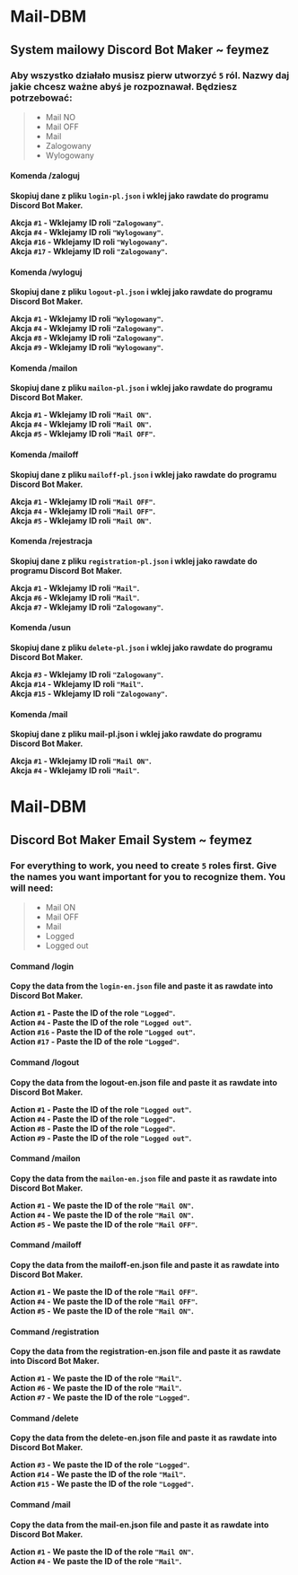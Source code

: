 # Mail-DBM

## System mailowy Discord Bot Maker ~ feymez <br>

### Aby wszystko działało musisz pierw utworzyć `5` ról. Nazwy daj jakie chcesz ważne abyś je rozpoznawał. Będziesz potrzebować: <br>
>  - Mail NO
>  - Mail OFF
>  - Mail
>  - Zalogowany
>  - Wylogowany

#### Komenda /zaloguj <br>
**Skopiuj dane z pliku `login-pl.json` i wklej jako rawdate do programu Discord Bot Maker.** <br>

**Akcja `#1` - Wklejamy ID roli `"Zalogowany"`.** <br>
**Akcja `#4` - Wklejamy ID roli `"Wylogowany"`.** <br>
**Akcja `#16` - Wklejamy ID roli `"Wylogowany"`.** <br>
**Akcja `#17` - Wklejamy ID roli `"Zalogowany"`.** <br>

#### Komenda /wyloguj <br>
**Skopiuj dane z pliku `logout-pl.json` i wklej jako rawdate do programu Discord Bot Maker.** <br>

**Akcja `#1` - Wklejamy ID roli `"Wylogowany"`.** <br>
**Akcja `#4` - Wklejamy ID roli `"Zalogowany"`.** <br>
**Akcja `#8` - Wklejamy ID roli `"Zalogowany"`.** <br>
**Akcja `#9` - Wklejamy ID roli `"Wylogowany"`.** <br>

#### Komenda /mailon <br>
**Skopiuj dane z pliku `mailon-pl.json` i wklej jako rawdate do programu Discord Bot Maker.** <br>

**Akcja `#1` - Wklejamy ID roli `"Mail ON"`.** <br>
**Akcja `#4` - Wklejamy ID roli `"Mail ON"`.** <br>
**Akcja `#5` - Wklejamy ID roli `"Mail OFF"`.** <br>

#### Komenda /mailoff <br>
**Skopiuj dane z pliku `mailoff-pl.json` i wklej jako rawdate do programu Discord Bot Maker.** <br>

**Akcja `#1` - Wklejamy ID roli `"Mail OFF"`.** <br>
**Akcja `#4` - Wklejamy ID roli `"Mail OFF"`.** <br>
**Akcja `#5` - Wklejamy ID roli `"Mail ON"`.** <br>

#### Komenda /rejestracja <br>
**Skopiuj dane z pliku `registration-pl.json` i wklej jako rawdate do programu Discord Bot Maker.** <br>

**Akcja `#1` - Wklejamy ID roli `"Mail"`.** <br>
**Akcja `#6` - Wklejamy ID roli `"Mail"`.** <br>
**Akcja `#7` - Wklejamy ID roli `"Zalogowany"`.** <br>

#### Komenda /usun <br>
**Skopiuj dane z pliku `delete-pl.json` i wklej jako rawdate do programu Discord Bot Maker.** <br>

**Akcja `#3` - Wklejamy ID roli `"Zalogowany"`.** <br>
**Akcja `#14` - Wklejamy ID roli `"Mail"`.** <br>
**Akcja `#15` - Wklejamy ID roli `"Zalogowany"`.** <br>

#### Komenda /mail <br>
**Skopiuj dane z pliku mail-pl.json i wklej jako rawdate do programu Discord Bot Maker.** <br>

**Akcja `#1` - Wklejamy ID roli `"Mail ON"`.** <br>
**Akcja `#4` - Wklejamy ID roli `"Mail"`.** <br>

# Mail-DBM

## Discord Bot Maker Email System ~ feymez <br>

### For everything to work, you need to create `5` roles first. Give the names you want important for you to recognize them. You will need:
>  - Mail ON
>  - Mail OFF
>  - Mail
>  - Logged
>  - Logged out

#### Command /login <br>
**Copy the data from the `login-en.json` file and paste it as rawdate into Discord Bot Maker.** <br>

**Action `#1` - Paste the ID of the role `"Logged"`.** <br>
**Action `#4` - Paste the ID of the role `"Logged out"`.** <br>
**Action `#16` - Paste the ID of the role `"Logged out"`.** <br>
**Action `#17` - Paste the ID of the role `"Logged"`.** <br>

#### Command /logout <br>
**Copy the data from the logout-en.json file and paste it as rawdate into Discord Bot Maker.** <br>

**Action `#1` - Paste the ID of the role `"Logged out"`.** <br>
**Action `#4` - Paste the ID of the role `"Logged"`.** <br>
**Action `#8` - Paste the ID of the role `"Logged"`.** <br>
**Action `#9` - Paste the ID of the role `"Logged out"`.** <br>

#### Command /mailon <br>
**Copy the data from the `mailon-en.json` file and paste it as rawdate into Discord Bot Maker.** <br>

**Action `#1` - We paste the ID of the role `"Mail ON"`.** <br>
**Action `#4` - We paste the ID of the role `"Mail ON"`.** <br>
**Action `#5` - We paste the ID of the role `"Mail OFF"`.** <br>

#### Command /mailoff <br>
**Copy the data from the mailoff-en.json file and paste it as rawdate into Discord Bot Maker.** <br>

**Action `#1` - We paste the ID of the role `"Mail OFF"`.** <br>
**Action `#4` - We paste the ID of the role `"Mail OFF"`.** <br>
**Action `#5` - We paste the ID of the role `"Mail ON"`.** <br>

#### Command /registration <br>
**Copy the data from the registration-en.json file and paste it as rawdate into Discord Bot Maker.** <br>

**Action `#1` - We paste the ID of the role `"Mail"`.** <br>
**Action `#6` - We paste the ID of the role `"Mail"`.** <br>
**Action `#7` - We paste the ID of the role `"Logged"`.** <br>

#### Command /delete <br>
**Copy the data from the delete-en.json file and paste it as rawdate into Discord Bot Maker.** <br>

**Action `#3` - We paste the ID of the role `"Logged"`.** <br>
**Action `#14` - We paste the ID of the role `"Mail"`.** <br>
**Action `#15` - We paste the ID of the role `"Logged"`.** <br>

#### Command /mail
**Copy the data from the mail-en.json file and paste it as rawdate into Discord Bot Maker.** <br>

**Action `#1` - We paste the ID of the role `"Mail ON"`.** <br>
**Action `#4` - We paste the ID of the role `"Mail"`.** <br>
